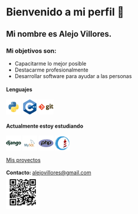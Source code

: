 <h1> Bienvenido a mi perfil 👋</h1>

<h2>
  Mi nombre es Alejo Villores.<br>
</h2>
<h3>Mi objetivos son:</h3>
<ul>
  <li>Capacitarme lo mejor posible</li>
  <li>Destacarme profesionalmente</li>
  <li>Desarrollar software para ayudar a las personas</li>
</ul>

<h4>Lenguajes</h4>
<div display = "inline">
    <img height="40" width="40" margin= "10px" src="https://raw.githubusercontent.com/github/explore/80688e429a7d4ef2fca1e82350fe8e3517d3494d/topics/python/python.png" />
    <img height="40" width="40" margin= "10px" src="https://raw.githubusercontent.com/github/explore/80688e429a7d4ef2fca1e82350fe8e3517d3494d/topics/cpp/cpp.png"/>
    <img height="40" width="40" src="https://raw.githubusercontent.com/github/explore/80688e429a7d4ef2fca1e82350fe8e3517d3494d/topics/git/git.png"/>
</div>
<h4>Actualmente estoy estudiando</h4>
<div display = "inline">
  <img height="40" width="40" margin= "10px" src="https://raw.githubusercontent.com/github/explore/80688e429a7d4ef2fca1e82350fe8e3517d3494d/topics/django/django.png">
  <img height="40" width="40" margin= "10px" src="https://raw.githubusercontent.com/github/explore/80688e429a7d4ef2fca1e82350fe8e3517d3494d/topics/mysql/mysql.png">
  <img height="40" width="40" margin= "10px" src="https://raw.githubusercontent.com/github/explore/80688e429a7d4ef2fca1e82350fe8e3517d3494d/topics/php/php.png">
  <img height="40" width="40" src="https://raw.githubusercontent.com/github/explore/80688e429a7d4ef2fca1e82350fe8e3517d3494d/topics/pharo/pharo.png"/>
</div>

<a href="https://github.com/alejovillores?tab=repositories">Mis proyectos</a><br>
<br>
<strong>Contacto: </strong>alejovillores@gmail.com</strong>
<br>
<img  height="90" width="90" src="https://raw.githubusercontent.com/alejovillores/alejovillores/master/qr.png">
